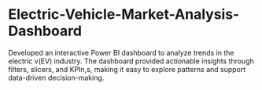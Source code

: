 # Electric-Vehicle-Market-Analysis-Dashboard
Developed an interactive Power BI dashboard to analyze trends in the electric v(EV) industry. The dashboard provided actionable insights through filters, slicers, and KPIn,s, making it easy to explore patterns and support data-driven decision-making.
